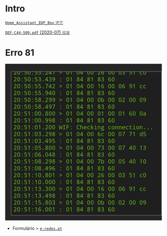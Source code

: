 # Intro

[```Home_Assistant_EDP_Box``` 🇵🇹](https://github.com/tiagofreire-pt/Home_Assistant_EDP_Box/)

[```DEF-C44-509.pdf``` (2020-07) 🇬🇧](https://github.com/nikito7/edpbox/raw/dev/DEF-C44-509.pdf)

# Erro 81

![erro 81](./erro81.jpg)

- Formulário > [``` e-redes.pt ```](https://www.e-redes.pt/)
